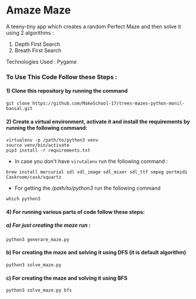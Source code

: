 # Amaze Maze

A teeny-tiny app which creates a random Perfect Maze and then solve it using 2 algorithms : 
  1) Depth First Search
  2) Breath First Search

Technologies Used : Pygame 


### To Use This Code Follow these Steps :

#### 1) Clone this repository by running the command 
```
git clone https://github.com/MakeSchool-17/trees-mazes-python-monil-bansal.git
```

#### 2) Create a virtual environment, activate it and install the requirements by running the following command:
```
virtualenv -p /path/to/python3 venv
source venv/bin/activate
pip3 install -r requirements.txt
```
- In case you don't have ```virutalenv``` run the following command :
```
brew install mercurial sdl sdl_image sdl_mixer sdl_ttf smpeg portmidi Caskroom/cask/xquartz 
```
- For getting the */path/to/python3* run the following command
```
which python3 
```

#### 4) For running various parts of code follow these steps:
##### a) For just creating the maze run :
```
python3 generare_maze.py
```
#### b) For creating the maze and solving it using DFS (it is default algorithm)
```
python3 solve_maze.py
```

#### c) For creating the maze and solving it using BFS
```
python3 solve_maze.py bfs
```

